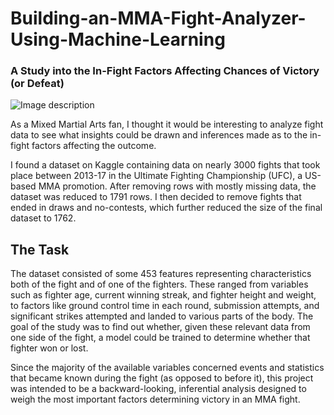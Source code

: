 # Building-an-MMA-Fight-Analyzer-Using-Machine-Learning
### A Study into the In-Fight Factors Affecting Chances of Victory (or Defeat)
![Image description](https://pmcvariety.files.wordpress.com/2018/10/ufc.jpg?w=1000)


As a Mixed Martial Arts fan, I thought it would be interesting to analyze fight data to see what insights could be drawn and inferences made as to the in-fight factors affecting the outcome.

I found a dataset on Kaggle containing data on nearly 3000 fights that took place between 2013-17 in the Ultimate Fighting Championship (UFC), a US-based MMA promotion. After removing rows with mostly missing data, the dataset was reduced to 1791 rows. I then decided to remove fights that ended in draws and no-contests, which further reduced the size of the final dataset to 1762.                                 
## The Task

The dataset consisted of some 453 features representing characteristics both of the fight and of one of the fighters. These ranged from variables such as fighter age, current winning streak, and fighter height and weight, to factors like ground control time in each round, submission attempts, and significant strikes attempted and landed to various parts of the body. The goal of the study was to find out whether, given these relevant data from one side of the fight, a model could be trained to determine whether that fighter won or lost.

Since the majority of the available variables concerned events and statistics that became known during the fight (as opposed to before it), this project was intended to be a backward-looking, inferential analysis designed to weigh the most important factors determining victory in an MMA fight.
